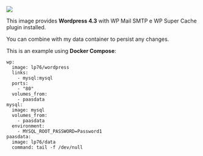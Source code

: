 [![](http://dockeri.co/image/lp76/wordpress)](https://registry.hub.docker.com/u/lp76/wordpress/)

This image provides __Wordpress 4.3__ with WP Mail SMTP e WP Super Cache plugin installed.

You can combine with my data container to persist any changes.

This is an example using __Docker Compose__:

```
wp:
  image: lp76/wordpress
  links:
    - mysql:mysql
  ports:
    - "80"
  volumes_from:
    - paasdata
mysql:
  image: mysql
  volumes_from:
    - paasdata
  environment:
    - MYSQL_ROOT_PASSWORD=Password1
paasdata:
  image: lp76/data
  command: tail -f /dev/null
```

